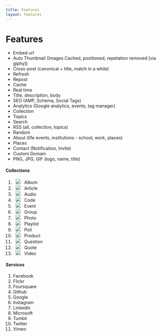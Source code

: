 ```yaml
---
title: Features
layout: features
---
```


<h1 class="mdl-typography--font-light">Features</h1>

<ul>
    <li>Embed url</li>
    <li>Auto Thumbnail (Images Cached, positioned, repetation removed [via giphy])</li>
    <li>Cross-post (canonical + title, match in a while)</li>
    <li>Refresh</li>
    <li>Repost</li>
    <li>Cache</li>
    <li>Real time</li>
    <li>Title, description, body</li>
    <li>SEO (AMP, Schema, Social Tags)</li>
    <li>Analytics (Google analytics, events, tag manager)</li>
    <li>Collection</li>
    <li>Topics</li>
    <li>Search</li>
    <li>RSS (all, collection, topics)</li>
    <li>Random</li>
    <li>About (life events, institutions - school, work, places)</li>
    <li>Places</li>
    <li>Contact (Notification, Invite)</li>
    <li>Custom Domain</li>
    <li>PNG, JPG, GIF (logo, name, title)</li>
</ul>

<h4 id="collection">Collections</h4>
<ol>
    <li>
        &nbsp; <img src ="https://storage.googleapis.com/material-icons/external-assets/v4/icons/svg/ic_photo_album_black_18px.svg">
        &nbsp; Album
    </li>
    <li>
        &nbsp; <img src ="https://storage.googleapis.com/material-icons/external-assets/v4/icons/svg/ic_subject_black_18px.svg">
        &nbsp; Article
    </li>
    <li>
        &nbsp; <img src ="https://storage.googleapis.com/material-icons/external-assets/v4/icons/svg/ic_music_note_black_18px.svg">
        &nbsp; Audio
    </li>
    <li>
        &nbsp; <img src ="https://storage.googleapis.com/material-icons/external-assets/v4/icons/svg/ic_code_black_18px.svg">
        &nbsp; Code
    </li>
    <li>
        &nbsp; <img src ="https://storage.googleapis.com/material-icons/external-assets/v4/icons/svg/ic_event_black_18px.svg">
        &nbsp; Event
    </li>
    <li>
        &nbsp; <img src ="https://storage.googleapis.com/material-icons/external-assets/v4/icons/svg/ic_group_black_18px.svg">
        &nbsp; Group
    </li>
    <li>
        &nbsp; <img src ="https://storage.googleapis.com/material-icons/external-assets/v4/icons/svg/ic_photo_camera_black_18px.svg">
        &nbsp; Photo
    </li>
    <li>
        &nbsp; <img src ="https://storage.googleapis.com/material-icons/external-assets/v4/icons/svg/ic_playlist_play_black_18px.svg">
        &nbsp; Playlist
    </li>
    <li>
        &nbsp; <img src ="https://storage.googleapis.com/material-icons/external-assets/v4/icons/svg/ic_poll_black_18px.svg">
        &nbsp; Poll
    </li>
    <li>
        &nbsp; <img src ="https://storage.googleapis.com/material-icons/external-assets/v4/icons/svg/ic_shopping_cart_black_18px.svg">
        &nbsp; Product
    </li>
    <li>
        &nbsp; <img src ="https://storage.googleapis.com/material-icons/external-assets/v4/icons/svg/ic_question_answer_black_18px.svg">
        &nbsp; Question
    </li>
    <li>
        &nbsp; <img src ="https://storage.googleapis.com/material-icons/external-assets/v4/icons/svg/ic_format_quote_black_18px.svg">
        &nbsp; Quote
    </li>
    <li>
        &nbsp; <img src ="https://storage.googleapis.com/material-icons/external-assets/v4/icons/svg/ic_videocam_black_18px.svg">
        &nbsp; Video
    </li>
</ol>

<h4>Services</h4>

<ol>
    <li>Facebook</li>
    <li>Flickr</li>
    <li>Foursquare</li>
    <li>Github</li>
    <li>Google</li>
    <li>Instagram</li>
    <li>Linkedin</li>
    <li>Microsoft</li>
    <li>Tumblr</li>
    <li>Twitter</li>
    <li>Vimeo</li>
</ol>